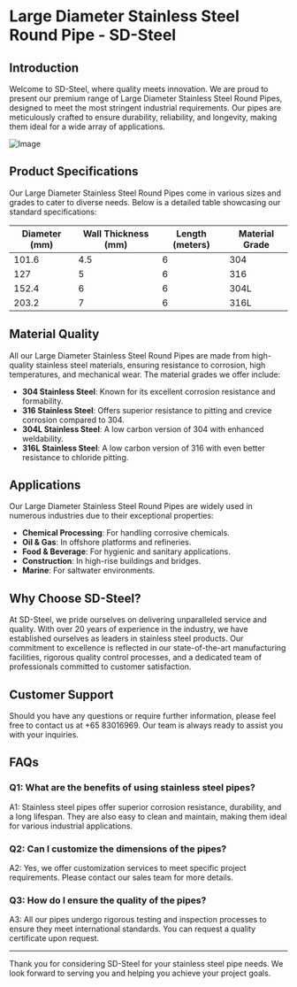 # Large Diameter Stainless Steel Round Pipe - SD-Steel

## Introduction

Welcome to SD-Steel, where quality meets innovation. We are proud to present our premium range of Large Diameter Stainless Steel Round Pipes, designed to meet the most stringent industrial requirements. Our pipes are meticulously crafted to ensure durability, reliability, and longevity, making them ideal for a wide array of applications.

![Image](https://github.com/user-attachments/assets/2567258e-e124-4816-932d-1809bd27ef0b)

## Product Specifications

Our Large Diameter Stainless Steel Round Pipes come in various sizes and grades to cater to diverse needs. Below is a detailed table showcasing our standard specifications:

| **Diameter (mm)** | **Wall Thickness (mm)** | **Length (meters)** | **Material Grade** |
|-------------------|-------------------------|---------------------|--------------------|
| 101.6             | 4.5                     | 6                   | 304                |
| 127                | 5                       | 6                   | 316                |
| 152.4             | 6                       | 6                   | 304L               |
| 203.2             | 7                       | 6                   | 316L               |

## Material Quality

All our Large Diameter Stainless Steel Round Pipes are made from high-quality stainless steel materials, ensuring resistance to corrosion, high temperatures, and mechanical wear. The material grades we offer include:

- **304 Stainless Steel**: Known for its excellent corrosion resistance and formability.
- **316 Stainless Steel**: Offers superior resistance to pitting and crevice corrosion compared to 304.
- **304L Stainless Steel**: A low carbon version of 304 with enhanced weldability.
- **316L Stainless Steel**: A low carbon version of 316 with even better resistance to chloride pitting.

## Applications

Our Large Diameter Stainless Steel Round Pipes are widely used in numerous industries due to their exceptional properties:

- **Chemical Processing**: For handling corrosive chemicals.
- **Oil & Gas**: In offshore platforms and refineries.
- **Food & Beverage**: For hygienic and sanitary applications.
- **Construction**: In high-rise buildings and bridges.
- **Marine**: For saltwater environments.

## Why Choose SD-Steel?

At SD-Steel, we pride ourselves on delivering unparalleled service and quality. With over 20 years of experience in the industry, we have established ourselves as leaders in stainless steel products. Our commitment to excellence is reflected in our state-of-the-art manufacturing facilities, rigorous quality control processes, and a dedicated team of professionals committed to customer satisfaction.

## Customer Support

Should you have any questions or require further information, please feel free to contact us at +65 83016969. Our team is always ready to assist you with your inquiries.

## FAQs

### Q1: What are the benefits of using stainless steel pipes?
A1: Stainless steel pipes offer superior corrosion resistance, durability, and a long lifespan. They are also easy to clean and maintain, making them ideal for various industrial applications.

### Q2: Can I customize the dimensions of the pipes?
A2: Yes, we offer customization services to meet specific project requirements. Please contact our sales team for more details.

### Q3: How do I ensure the quality of the pipes?
A3: All our pipes undergo rigorous testing and inspection processes to ensure they meet international standards. You can request a quality certificate upon request.

---

Thank you for considering SD-Steel for your stainless steel pipe needs. We look forward to serving you and helping you achieve your project goals.